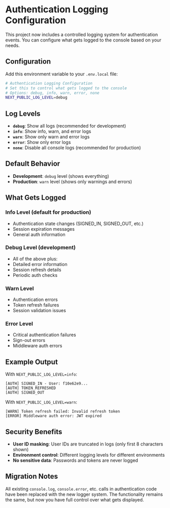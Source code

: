 # Authentication Logging Configuration

This project now includes a controlled logging system for authentication events. You can configure what gets logged to the console based on your needs.

## Configuration

Add this environment variable to your `.env.local` file:

```bash
# Authentication Logging Configuration
# Set this to control what gets logged to the console
# Options: debug, info, warn, error, none
NEXT_PUBLIC_LOG_LEVEL=debug
```

## Log Levels

- **`debug`**: Show all logs (recommended for development)
- **`info`**: Show info, warn, and error logs
- **`warn`**: Show only warn and error logs  
- **`error`**: Show only error logs
- **`none`**: Disable all console logs (recommended for production)

## Default Behavior

- **Development**: `debug` level (shows everything)
- **Production**: `warn` level (shows only warnings and errors)

## What Gets Logged

### Info Level (default for production)
- Authentication state changes (SIGNED_IN, SIGNED_OUT, etc.)
- Session expiration messages
- General auth information

### Debug Level (development)
- All of the above plus:
- Detailed error information
- Session refresh details
- Periodic auth checks

### Warn Level
- Authentication errors
- Token refresh failures
- Session validation issues

### Error Level
- Critical authentication failures
- Sign-out errors
- Middleware auth errors

## Example Output

With `NEXT_PUBLIC_LOG_LEVEL=info`:
```
[AUTH] SIGNED_IN - User: f10e62e9...
[AUTH] TOKEN_REFRESHED
[AUTH] SIGNED_OUT
```

With `NEXT_PUBLIC_LOG_LEVEL=warn`:
```
[WARN] Token refresh failed: Invalid refresh token
[ERROR] Middleware auth error: JWT expired
```

## Security Benefits

- **User ID masking**: User IDs are truncated in logs (only first 8 characters shown)
- **Environment control**: Different logging levels for different environments
- **No sensitive data**: Passwords and tokens are never logged

## Migration Notes

All existing `console.log`, `console.error`, etc. calls in authentication code have been replaced with the new logger system. The functionality remains the same, but now you have full control over what gets displayed. 
